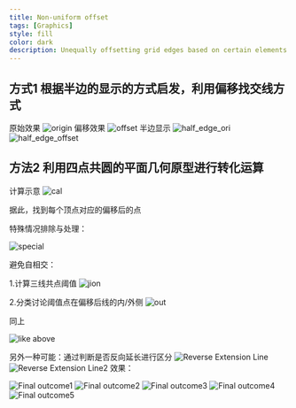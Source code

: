 ```yaml
---
title: Non-uniform offset
tags: [Graphics]
style: fill
color: dark
description: Unequally offsetting grid edges based on certain elements.
---
```



## 方式1 根据半边的显示的方式启发，利用偏移找交线方式
原始效果
![origin](https://archialgo-com-sources.oss-cn-hangzhou.aliyuncs.com/images/Untitled.png "origin")
偏移效果
![offset](https://archialgo-com-sources.oss-cn-hangzhou.aliyuncs.com/images/Untitled-2.png "offset")
半边显示
![half_edge_ori](https://archialgo-com-sources.oss-cn-hangzhou.aliyuncs.com/images/Untitled-3.png "hlfedge_ori")
![half_edge_offset](https://archialgo-com-sources.oss-cn-hangzhou.aliyuncs.com/images/Untitled-4.png "halfedge_offset")

## 方法2 利用四点共圆的平面几何原型进行转化运算
计算示意
![cal](https://archialgo-com-sources.oss-cn-hangzhou.aliyuncs.com/images/Untitled-5.png "cal")

据此，找到每个顶点对应的偏移后的点

特殊情况排除与处理：

![special](https://archialgo-com-sources.oss-cn-hangzhou.aliyuncs.com/images/Untitled-6.png "special")

避免自相交：

1.计算三线共点阈值
![jion](https://archialgo-com-sources.oss-cn-hangzhou.aliyuncs.com/images/Untitled-7.png "jion")


2.分类讨论阈值点在偏移后线的内/外侧
![out](https://archialgo-com-sources.oss-cn-hangzhou.aliyuncs.com/images/Untitled-8.png "out")

同上

![like above](https://archialgo-com-sources.oss-cn-hangzhou.aliyuncs.com/images/Untitled-9.png "like above")

另外一种可能：通过判断是否反向延长进行区分
![Reverse Extension Line](https://archialgo-com-sources.oss-cn-hangzhou.aliyuncs.com/images/Untitled-10.png "Reverse Extension Line")
![Reverse Extension Line2](https://archialgo-com-sources.oss-cn-hangzhou.aliyuncs.com/images/Untitled-11.png "Reverse Extension Line")
效果：

![Final outcome1](https://archialgo-com-sources.oss-cn-hangzhou.aliyuncs.com/images/Untitled-12.png "Final outcome")
![Final outcome2](https://archialgo-com-sources.oss-cn-hangzhou.aliyuncs.com/images/Untitled-13.png "Final outcome")
![Final outcome3](https://archialgo-com-sources.oss-cn-hangzhou.aliyuncs.com/images/Untitled-14.png "Final outcome")
![Final outcome4](https://archialgo-com-sources.oss-cn-hangzhou.aliyuncs.com/images/Untitled-15.png "Final outcome")
![Final outcome5](https://archialgo-com-sources.oss-cn-hangzhou.aliyuncs.com/images/Untitled-16.png "Final outcome")